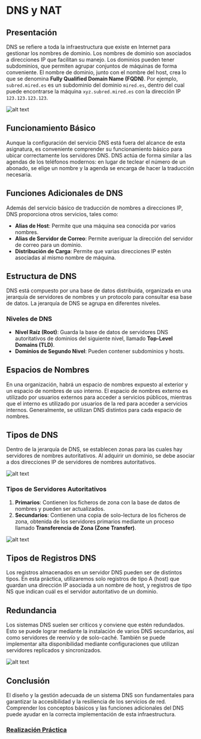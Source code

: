 # DNS y NAT

## Presentación

DNS se refiere a toda la infraestructura que existe en Internet para gestionar los nombres de dominio. Los nombres de dominio son asociados a direcciones IP que facilitan su manejo. Los dominios pueden tener subdominios, que permiten agrupar conjuntos de máquinas de forma conveniente. El nombre de dominio, junto con el nombre del host, crea lo que se denomina **Fully Qualified Domain Name (FQDN)**. Por ejemplo, `subred.mired.es` es un subdominio del dominio `mired.es`, dentro del cual puede encontrarse la máquina `xyz.subred.mired.es` con la dirección IP `123.123.123.123`.

![alt text](image.png)

## Funcionamiento Básico
Aunque la configuración del servicio DNS está fuera del alcance de esta asignatura, es conveniente comprender su funcionamiento básico para ubicar correctamente los servidores DNS. DNS actúa de forma similar a las agendas de los teléfonos modernos: en lugar de teclear el número de un abonado, se elige un nombre y la agenda se encarga de hacer la traducción necesaria.

## Funciones Adicionales de DNS
Además del servicio básico de traducción de nombres a direcciones IP, DNS proporciona otros servicios, tales como:

- **Alias de Host**: Permite que una máquina sea conocida por varios nombres.
- **Alias de Servidor de Correo**: Permite averiguar la dirección del servidor de correo para un dominio.
- **Distribución de Carga**: Permite que varias direcciones IP estén asociadas al mismo nombre de máquina.

## Estructura de DNS
DNS está compuesto por una base de datos distribuida, organizada en una jerarquía de servidores de nombres y un protocolo para consultar esa base de datos. La jerarquía de DNS se agrupa en diferentes niveles. 

### Niveles de DNS
- **Nivel Raíz (Root)**: Guarda la base de datos de servidores DNS autoritativos de dominios del siguiente nivel, llamado **Top-Level Domains (TLD)**.
- **Dominios de Segundo Nivel**: Pueden contener subdominios y hosts.

## Espacios de Nombres
En una organización, habrá un espacio de nombres expuesto al exterior y un espacio de nombres de uso interno. El espacio de nombres externo es utilizado por usuarios externos para acceder a servicios públicos, mientras que el interno es utilizado por usuarios de la red para acceder a servicios internos. Generalmente, se utilizan DNS distintos para cada espacio de nombres.

## Tipos de DNS
Dentro de la jerarquía de DNS, se establecen zonas para las cuales hay servidores de nombres autoritativos. Al adquirir un dominio, se debe asociar a dos direcciones IP de servidores de nombres autoritativos.

![alt text](image-1.png)

### Tipos de Servidores Autoritativos
1. **Primarios**: Contienen los ficheros de zona con la base de datos de nombres y pueden ser actualizados.
2. **Secundarios**: Contienen una copia de solo-lectura de los ficheros de zona, obtenida de los servidores primarios mediante un proceso llamado **Transferencia de Zona (Zone Transfer)**.

![alt text](image-2.png)
## Tipos de Registros DNS
Los registros almacenados en un servidor DNS pueden ser de distintos tipos. En esta práctica, utilizaremos solo registros de tipo A (host) que guardan una dirección IP asociada a un nombre de host, y registros de tipo NS que indican cuál es el servidor autoritativo de un dominio.

## Redundancia
Los sistemas DNS suelen ser críticos y conviene que estén redundados. Esto se puede lograr mediante la instalación de varios DNS secundarios, así como servidores de reenvío y de solo-caché. También se puede implementar alta disponibilidad mediante configuraciones que utilizan servidores replicados y sincronizados.

![alt text](image-3.png)

## Conclusión
El diseño y la gestión adecuada de un sistema DNS son fundamentales para garantizar la accesibilidad y la resiliencia de los servicios de red. Comprender los conceptos básicos y las funciones adicionales del DNS puede ayudar en la correcta implementación de esta infraestructura.

### [Realización Práctica](EjemploDNS_NAT.md)